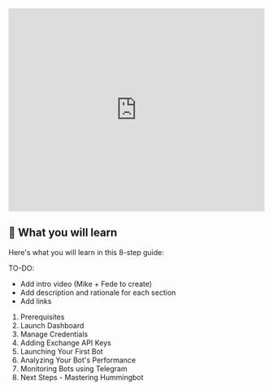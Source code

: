 <iframe style="width:100%; min-height:400px;" src="https://www.youtube.com/embed/t3Su_F_SY_0" frameborder="0" allow="accelerometer; autoplay; encrypted-media; gyroscope; picture-in-picture" allowfullscreen></iframe>

## 🐤 What you will learn

Here's what you will learn in this 8-step guide:

TO-DO:

- Add intro video (Mike + Fede to create)
- Add description and rationale for each section
- Add links

1. Prerequisites
2. Launch Dashboard
3. Manage Credentials
4. Adding Exchange API Keys
5. Launching Your First Bot
6. Analyzing Your Bot's Performance
7. Monitoring Bots using Telegram
8. Next Steps - Mastering Hummingbot
